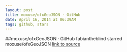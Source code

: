 ```yaml
---
layout: post
title: moxuse/ofxGeoJSON · GitHub
date: April 16, 2014 at 06:39AM
tags: github, stars
---
```

##moxuse/ofxGeoJSON · GitHub
fabiantheblind starred moxuse/ofxGeoJSON
[link to source](http://ift.tt/1eOhk03) 
